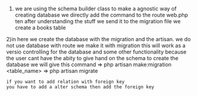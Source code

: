 1) we are using the schema builder class to make a agnostic way
of creating database
we directly add the command to the route web.php
ten after understanding the stuff we send it to the migration file
we create a books table


2)in here we create the database with the migration and the 
artisan. we do not use database with route we make it with migration
this will work as  a versio controlling for the database
and some other functionality
because the user cant have the abity to give hand on the schema 
to create the database we will give this command
    => php artisan make:migration <table_name>
    => php artisan migrate

    if you want to add relation with foreign key 
    you have to add a alter schema then add the foreign key
    
    